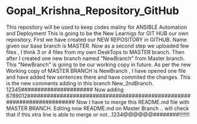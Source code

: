 # Gopal_Krishna_Repository_GitHub
This repository will be used to keep codes mailny for ANSIBLE Automation and Deployment
This is going to be the New Learnigs for GIT HUB our own repository.
First we have created our NEW REPOSITORY in GITHUB. Name given our base branch is MASTER.
Now as a second step we uploaded few files , I think 3 or 4 files from my own DeskTops to MASTER branch.
Then after I created one new branch named "NewBranch" from Master branch. This "NewBranch" is going to be our working copy in future.
As per the new Working copy of MASTER BRANCH is NewBranch , I have opened one file and have added few sentences there and have commited the changes.
This is the new comments adding in this branch New_2ndBranch. 12345######################
Now adding 6789012#######################################################################
Now I have to merge this README.md file with  MASTER BRANCH.
Editing now README.md on Master Branch .. will check that if this 
xtra line is able to merge or not...1234@@@@@@########!!!!!!!
